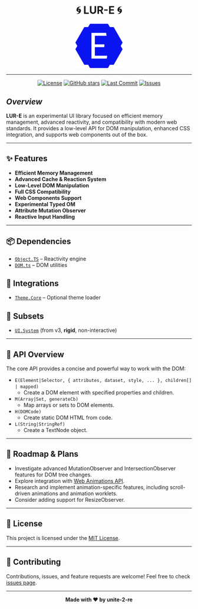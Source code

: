 <h1 align="center">🌀 LUR-E 🌀</h1>
<p align="center"><img src="./assets/logo/logo-0.png" width="128" alt="LUR-E Logo"/></p>

---

<p align="center">
  <a href="https://github.com/unite-2-re/lur.e/blob/main/LICENSE"><img src="https://img.shields.io/github/license/unite-2-re/lur.e?style=flat-square" alt="License"/></a>
  <a href="https://github.com/unite-2-re/lur.e/stargazers"><img src="https://img.shields.io/github/stars/unite-2-re/lur.e?style=flat-square" alt="GitHub stars"/></a>
  <a href="https://github.com/unite-2-re/lur.e/commits/main"><img src="https://img.shields.io/github/last-commit/unite-2-re/lur.e?style=flat-square" alt="Last Commit"/></a>
  <a href="https://github.com/unite-2-re/lur.e/issues"><img src="https://img.shields.io/github/issues/unite-2-re/lur.e?style=flat-square" alt="Issues"/></a>
</p>

## *Overview*

**LUR-E** is an experimental UI library focused on efficient memory management, advanced reactivity, and compatibility with modern web standards. It provides a low-level API for DOM manipulation, enhanced CSS integration, and supports web components out of the box.

---

## ✨ Features

- **Efficient Memory Management**
- **Advanced Cache & Reaction System**
- **Low-Level DOM Manipulation**
- **Full CSS Compatibility**
- **Web Components Support**
- **Experimental Typed OM**
- **Attribute Mutation Observer**
- **Reactive Input Handling**

---

## 📦 Dependencies

- [`Object.TS`](https://github.com/unite-2-re/object.ts) – Reactivity engine
- [`DOM.ts`](https://github.com/unite-2-re/dom.ts) – DOM utilities

## 🔗 Integrations

- [`Theme.Core`](https://github.com/unite-2-re/theme.core) – Optional theme loader

## 🧩 Subsets

- [`UI.System`](https://github.com/unite-2-re/ui.system) (from v3, **rigid**, non-interactive)

---

## 🔌 API Overview

The core API provides a concise and powerful way to work with the DOM:

- `E(Element|Selector, { attributes, dataset, style, ... }, children[] | mapped)`
  - Create a DOM element with specified properties and children.
- `M(Array|Set, generateCb)`
  - Map arrays or sets to DOM elements.
- `H(DOMCode)`
  - Create static DOM HTML from code.
- `L(String|StringRef)`
  - Create a TextNode object.

---

## 🚧 Roadmap & Plans

- Investigate advanced MutationObserver and IntersectionObserver features for DOM tree changes.
- Explore integration with [Web Animations API](https://developer.mozilla.org/en-US/docs/Web/API/Web_Animations_API).
- Research and implement animation-specific features, including scroll-driven animations and animation worklets.
- Consider adding support for ResizeObserver.

---

## 📄 License

This project is licensed under the [MIT License](./LICENSE).

---

## 🤝 Contributing

Contributions, issues, and feature requests are welcome!
Feel free to check [issues page](https://github.com/unite-2-re/lur.e/issues).

---

<p align="center">
  <b>Made with ❤️ by unite-2-re</b>
</p>
